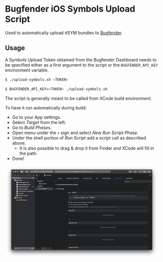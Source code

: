 Bugfender iOS Symbols Upload Script
===================================

Used to automatically upload dSYM bundles to [Bugfender](https://bugfender.com).

## Usage

A Symbols Upload Token obtained from the Bugfender Dashboard needs to be specified either as a first argument to the script
or the `BUGFENDER_API_KEY` environment variable.

```sh
$ ./upload-symbols.sh <TOKEN>
```

```sh
$ BUGFENDER_API_KEY=<TOKEN> ./upload-symbols.sh
```

The script is generally meant to be called from XCode build environment.

To have it run automatically during build:

* Go to your App settings.
* Select *Target* from the left.
* Go to *Build Phases*.
* Open menu under the `+` sign and select *New Run Script Phase*.
* Under the shell portion of *Run Script* add a script call as described above.
    * It is also possible to drag & drop it from Finder and XCode will fill in the path. 
* Done!

![XCode shot](./xcode.png)
